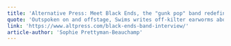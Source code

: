 ```yaml
---
title: 'Alternative Press: Meet Black Ends, the "gunk pop" band redefining the sound of Seattle'
quote: 'Outspoken on and offstage, Swims writes off-kilter earworms about navigating mental health, queer relationships, racism, and more.'
link: 'https://www.altpress.com/black-ends-band-interview/'
article-author: 'Sophie Prettyman-Beauchamp'
---
```

